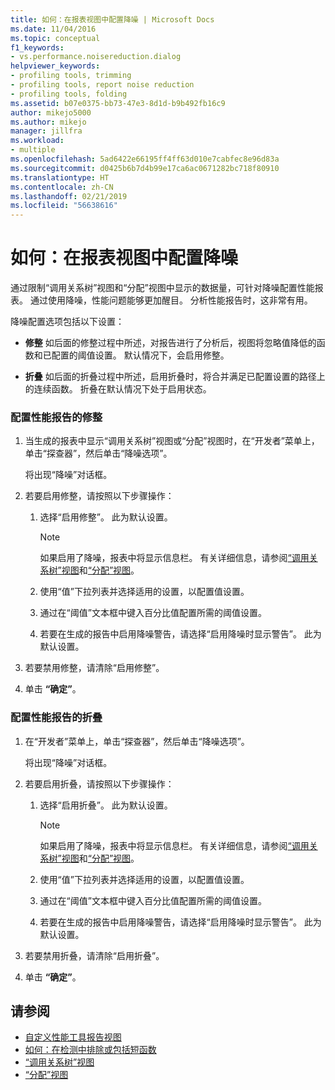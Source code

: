 ```yaml
---
title: 如何：在报表视图中配置降噪 | Microsoft Docs
ms.date: 11/04/2016
ms.topic: conceptual
f1_keywords:
- vs.performance.noisereduction.dialog
helpviewer_keywords:
- profiling tools, trimming
- profiling tools, report noise reduction
- profiling tools, folding
ms.assetid: b07e0375-bb73-47e3-8d1d-b9b492fb16c9
author: mikejo5000
ms.author: mikejo
manager: jillfra
ms.workload:
- multiple
ms.openlocfilehash: 5ad6422e66195ff4ff63d010e7cabfec8e96d83a
ms.sourcegitcommit: d0425b6b7d4b99e17ca6ac0671282bc718f80910
ms.translationtype: HT
ms.contentlocale: zh-CN
ms.lasthandoff: 02/21/2019
ms.locfileid: "56638616"
---
```

# <a name="how-to-configure-noise-reduction-in-report-views"></a>如何：在报表视图中配置降噪
通过限制“调用关系树”视图和“分配”视图中显示的数据量，可针对降噪配置性能报表。 通过使用降噪，性能问题能够更加醒目。 分析性能报告时，这非常有用。

 降噪配置选项包括以下设置：

-   **修整** 如后面的修整过程中所述，对报告进行了分析后，视图将忽略值降低的函数和已配置的阈值设置。 默认情况下，会启用修整。

-   **折叠** 如后面的折叠过程中所述，启用折叠时，将合并满足已配置设置的路径上的连续函数。 折叠在默认情况下处于启用状态。

### <a name="to-configure-trimming-for-a-performance-report"></a>配置性能报告的修整

1.  当生成的报表中显示“调用关系树”视图或“分配”视图时，在“开发者”菜单上，单击“探查器”，然后单击“降噪选项”。

     将出现“降噪”对话框。

2.  若要启用修整，请按照以下步骤操作：

    1.  选择“启用修整”。 此为默认设置。

        > [!NOTE]
        >  如果启用了降噪，报表中将显示信息栏。 有关详细信息，请参阅[“调用关系树”视图](../profiling/call-tree-view.md)和[“分配”视图](../profiling/dotnet-memory-allocations-view.md)。

    2.  使用“值”下拉列表并选择适用的设置，以配置值设置。

    3.  通过在“阈值”文本框中键入百分比值配置所需的阈值设置。

    4.  若要在生成的报告中启用降噪警告，请选择“启用降噪时显示警告”。 此为默认设置。

3.  若要禁用修整，请清除“启用修整”。

4.  单击 **“确定”**。

### <a name="to-configure-folding-for-a-performance-report"></a>配置性能报告的折叠

1.  在“开发者”菜单上，单击“探查器”，然后单击“降噪选项”。

     将出现“降噪”对话框。

2.  若要启用折叠，请按照以下步骤操作：

    1.  选择“启用折叠”。 此为默认设置。

        > [!NOTE]
        >  如果启用了降噪，报表中将显示信息栏。 有关详细信息，请参阅[“调用关系树”视图](../profiling/call-tree-view.md)和[“分配”视图](../profiling/dotnet-memory-allocations-view.md)。

    2.  使用“值”下拉列表并选择适用的设置，以配置值设置。

    3.  通过在“阈值”文本框中键入百分比值配置所需的阈值设置。

    4.  若要在生成的报告中启用降噪警告，请选择“启用降噪时显示警告”。 此为默认设置。

3.  若要禁用折叠，请清除“启用折叠”。

4.  单击 **“确定”**。

## <a name="see-also"></a>请参阅
- [自定义性能工具报告视图](../profiling/customizing-performance-tools-report-views.md)
- [如何：在检测中排除或包括短函数](../profiling/how-to-exclude-or-include-short-functions-from-instrumentation.md)
- [“调用关系树”视图](../profiling/call-tree-view.md)
- [“分配”视图](../profiling/dotnet-memory-allocations-view.md)